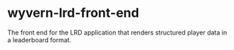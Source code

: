 # wyvern-lrd-front-end
The front end for the LRD application that renders structured player data in a leaderboard format.
